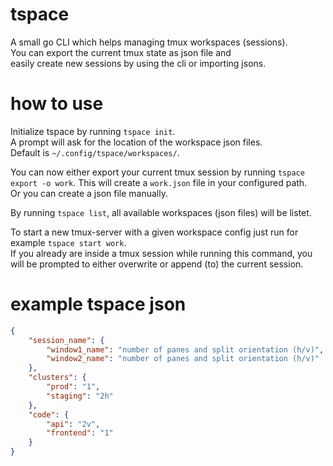 # tspace
A small go CLI which helps managing tmux workspaces (sessions).  
You can export the current tmux state as json file and  
easily create new sessions by using the cli or importing jsons.  

# how to use
Initialize tspace by running `tspace init`.  
A prompt will ask for the location of the workspace json files.  
Default is `~/.config/tspace/workspaces/`.  

You can now either export your current tmux session by running `tspace export -o work`. This will create a `work.json` file in your configured path.  
Or you can create a json file manually.  

By running `tspace list`, all available workspaces (json files) will be listet.  

To start a new tmux-server with a given workspace config just run for example `tspace start work`.  
If you already are inside a tmux session while running this command, you will be prompted to either overwrite or append (to) the current session.

# example tspace json
```json
{
    "session_name": {
        "window1_name": "number of panes and split orientation (h/v)",
        "window2_name": "number of panes and split orientation (h/v)"
    },
    "clusters": {
        "prod": "1",
        "staging": "2h"
    },
    "code": {
        "api": "2v",
        "frontend": "1"
    }
}
```
